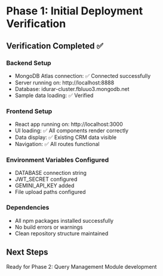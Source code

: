 # Phase 1: Initial Deployment Verification

## Verification Completed ✅

### Backend Setup
- MongoDB Atlas connection: ✅ Connected successfully
- Server running on: http://localhost:8888
- Database: idurar-cluster.fbluuo3.mongodb.net
- Sample data loading: ✅ Verified

### Frontend Setup  
- React app running on: http://localhost:3000
- UI loading: ✅ All components render correctly
- Data display: ✅ Existing CRM data visible
- Navigation: ✅ All routes functional

### Environment Variables Configured
- DATABASE connection string
- JWT_SECRET configured
- GEMINI_API_KEY added
- File upload paths configured

### Dependencies
- All npm packages installed successfully
- No build errors or warnings
- Clean repository structure maintained

## Next Steps
Ready for Phase 2: Query Management Module development